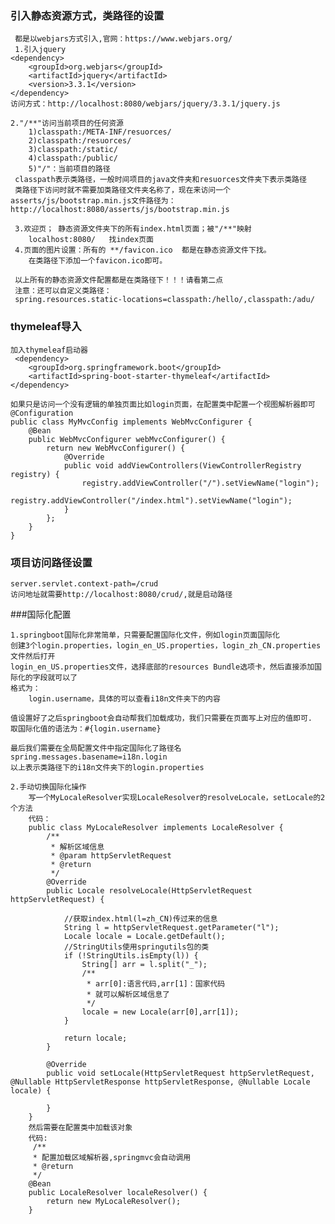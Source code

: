 ### 引入静态资源方式，类路径的设置

     都是以webjars方式引入,官网：https://www.webjars.org/
     1.引入jquery
    <dependency>
        <groupId>org.webjars</groupId>
        <artifactId>jquery</artifactId>
        <version>3.3.1</version>
    </dependency>
    访问方式：http://localhost:8080/webjars/jquery/3.3.1/jquery.js
    
    2."/**"访问当前项目的任何资源
        1)classpath:/META-INF/resuorces/
        2)classpath:/resuorces/
        3)classpath:/static/
        4)classpath:/public/
        5)"/"：当前项目的路径
     classpath表示类路径，一般时间项目的java文件夹和resuorces文件夹下表示类路径
     类路径下访问时就不需要加类路径文件夹名称了，现在来访问一个asserts/js/bootstrap.min.js文件路径为：http://localhost:8080/asserts/js/bootstrap.min.js
     
     3.欢迎页； 静态资源文件夹下的所有index.html页面；被"/**"映射
        localhost:8080/   找index页面
     4.页面的图片设置：所有的 **/favicon.ico  都是在静态资源文件下找。
        在类路径下添加一个favicon.ico即可。
     
     以上所有的静态资源文件配置都是在类路径下！！！请看第二点
     注意：还可以自定义类路径：
     spring.resources.static-locations=classpath:/hello/,classpath:/adu/
     
### thymeleaf导入

    加入thymeleaf启动器
     <dependency>
        <groupId>org.springframework.boot</groupId>
        <artifactId>spring-boot-starter-thymeleaf</artifactId>
    </dependency>
    
    如果只是访问一个没有逻辑的单独页面比如login页面，在配置类中配置一个视图解析器即可
    @Configuration
    public class MyMvcConfig implements WebMvcConfigurer {
        @Bean
        public WebMvcConfigurer webMvcConfigurer() {
            return new WebMvcConfigurer() {
                @Override
                public void addViewControllers(ViewControllerRegistry registry) {
                    registry.addViewController("/").setViewName("login");
                    registry.addViewController("/index.html").setViewName("login");
                }
            };
        }
    }
    
### 项目访问路径设置

    server.servlet.context-path=/crud
    访问地址就需要http://localhost:8080/crud/,就是启动路径
    
###国际化配置

    1.springboot国际化非常简单，只需要配置国际化文件，例如login页面国际化
    创建3个login.properties，login_en_US.properties，login_zh_CN.properties文件然后打开
    login_en_US.properties文件，选择底部的resources Bundle选项卡，然后直接添加国际化的字段就可以了
    格式为：
        login.username，具体的可以查看i18n文件夹下的内容
    
    值设置好了之后springboot会自动帮我们加载成功，我们只需要在页面写上对应的值即可.
    取国际化值的语法为：#{login.username}
    
    最后我们需要在全局配置文件中指定国际化了路径名
    spring.messages.basename=i18n.login
    以上表示类路径下的i18n文件夹下的login.properties
    
    2.手动切换国际化操作
        写一个MyLocaleResolver实现LocaleResolver的resolveLocale，setLocale的2个方法
        代码：
        public class MyLocaleResolver implements LocaleResolver {
            /**
             * 解析区域信息
             * @param httpServletRequest
             * @return
             */
            @Override
            public Locale resolveLocale(HttpServletRequest httpServletRequest) {
        
                //获取index.html(l=zh_CN)传过来的信息
                String l = httpServletRequest.getParameter("l");
                Locale locale = Locale.getDefault();
                //StringUtils使用springutils包的类
                if (!StringUtils.isEmpty(l)) {
                    String[] arr = l.split("_");
                    /**
                     * arr[0]:语言代码,arr[1]：国家代码
                     * 就可以解析区域信息了
                     */
                    locale = new Locale(arr[0],arr[1]);
                }
        
                return locale;
            }
        
            @Override
            public void setLocale(HttpServletRequest httpServletRequest, @Nullable HttpServletResponse httpServletResponse, @Nullable Locale locale) {
        
            }
        }
        然后需要在配置类中加载该对象
        代码:
         /**
         * 配置加载区域解析器,springmvc会自动调用
         * @return
         */
        @Bean
        public LocaleResolver localeResolver() {
            return new MyLocaleResolver();
        }
    
